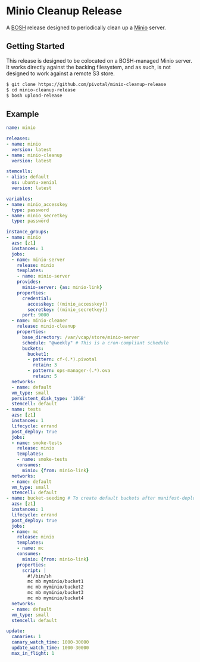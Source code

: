 # Minio Cleanup Release

A [BOSH](https://bosh.io) release designed to periodically clean up a [Minio](https://minio.io) server.

## Getting Started

This release is designed to be colocated on a BOSH-managed Minio server. It works directly against the backing
filesystem, and as such, is not designed to work against a remote S3 store.

```sh
$ git clone https://github.com/pivotal/minio-cleanup-release
$ cd minio-cleanup-release
$ bosh upload-release
```

## Example 

```yaml
name: minio

releases:
- name: minio
  version: latest
- name: minio-cleanup
  version: latest

stemcells:
- alias: default
  os: ubuntu-xenial
  version: latest

variables:
- name: minio_accesskey
  type: password
- name: minio_secretkey
  type: password

instance_groups:
- name: minio
  azs: [z1]
  instances: 1
  jobs:
  - name: minio-server
    release: minio
    templates:
    - name: minio-server
    provides: 
      minio-server: {as: minio-link}
    properties:
      credential:
        accesskey: ((minio_accesskey))
        secretkey: ((minio_secretkey))
      port: 9000
  - name: minio-cleaner
    release: minio-cleanup
    properties:
      base_directory: /var/vcap/store/minio-server
      schedule: "@weekly" # This is a cron-compliant schedule
      buckets:
        bucket1:
        - pattern: cf-(.*).pivotal
          retain: 3
        - pattern: ops-manager-(.*).ova
          retain: 5
  networks:
  - name: default
  vm_type: small
  persistent_disk_type: '10GB'
  stemcell: default
- name: tests
  azs: [z1]
  instances: 1
  lifecycle: errand
  post_deploy: true
  jobs:
  - name: smoke-tests
    release: minio
    templates:
    - name: smoke-tests
    consumes:
      minio: {from: minio-link}
  networks:
  - name: default
  vm_type: small
  stemcell: default
- name: bucket-seeding # To create default buckets after manifest-deploy
  azs: [z1]
  instances: 1
  lifecycle: errand
  post_deploy: true
  jobs:
  - name: mc
    release: minio
    templates:
    - name: mc
    consumes:
      minio: {from: minio-link}
    properties:
      script: |
        #!/bin/sh
        mc mb myminio/bucket1
        mc mb myminio/bucket2
        mc mb myminio/bucket3
        mc mb myminio/bucket4
  networks:
  - name: default
  vm_type: small
  stemcell: default

update:
  canaries: 1
  canary_watch_time: 1000-30000
  update_watch_time: 1000-30000
  max_in_flight: 1
```